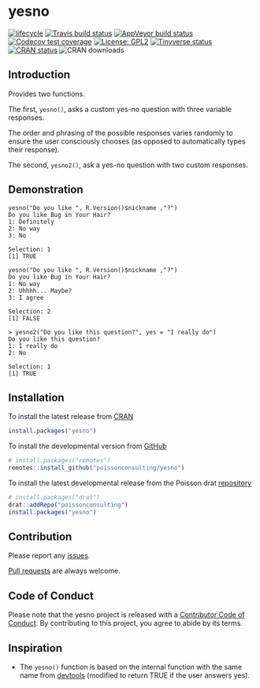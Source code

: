 
<!-- README.md is generated from README.Rmd. Please edit that file -->

# yesno

<!-- badges: start -->

[![lifecycle](https://img.shields.io/badge/lifecycle-stable-brightgreen.svg)](https://www.tidyverse.org/lifecycle/#stable)
[![Travis build
status](https://travis-ci.com/poissonconsulting/yesno.svg?branch=master)](https://travis-ci.com/poissonconsulting/yesno)
[![AppVeyor build
status](https://ci.appveyor.com/api/projects/status/github/poissonconsulting/yesno?branch=master&svg=true)](https://ci.appveyor.com/project/poissonconsulting/yesno)
[![Codecov test
coverage](https://codecov.io/gh/poissonconsulting/yesno/branch/master/graph/badge.svg)](https://codecov.io/gh/poissonconsulting/yesno?branch=master)
[![License:
GPL2](https://img.shields.io/badge/License-GPL2-blue.svg)](https://www.gnu.org/licenses/old-licenses/gpl-2.0.en.html)
[![Tinyverse
status](https://tinyverse.netlify.com/badge/yesno)](https://CRAN.R-project.org/package=yesno)
[![CRAN
status](https://www.r-pkg.org/badges/version/yesno)](https://cran.r-project.org/package=yesno)
![CRAN downloads](https://cranlogs.r-pkg.org/badges/yesno)
<!-- badges: end -->

## Introduction

Provides two functions.

The first, `yesno()`, asks a custom yes-no question with three variable
responses.

The order and phrasing of the possible responses varies randomly to
ensure the user consciously chooses (as opposed to automatically types
their response).

The second, `yesno2()`, ask a yes-no question with two custom responses.

## Demonstration

    yesno("Do you like ", R.Version()$nickname ,"?")
    Do you like Bug in Your Hair?
    1: Definitely
    2: No way
    3: No
    
    Selection: 1
    [1] TRUE
    
    yesno("Do you like ", R.Version()$nickname ,"?")
    Do you like Bug in Your Hair?
    1: No way
    2: Uhhhh... Maybe?
    3: I agree
    
    Selection: 2
    [1] FALSE
    
    > yesno2("Do you like this question?", yes = "I really do")
    Do you like this question?
    1: I really do
    2: No
    
    Selection: 1
    [1] TRUE

## Installation

To install the latest release from [CRAN](https://cran.r-project.org)

``` r
install.packages("yesno")
```

To install the developmental version from
[GitHub](https://github.com/poissonconsulting/yesno)

``` r
# install.packages("remotes")
remotes::install_github("poissonconsulting/yesno")
```

To install the latest developmental release from the Poisson drat
[repository](https://github.com/poissonconsulting/drat)

``` r
# install.packages("drat")
drat::addRepo("poissonconsulting")
install.packages("yesno")
```

## Contribution

Please report any
[issues](https://github.com/poissonconsulting/yesno/issues).

[Pull requests](https://github.com/poissonconsulting/yesno/pulls) are
always welcome.

## Code of Conduct

Please note that the yesno project is released with a [Contributor Code
of
Conduct](https://contributor-covenant.org/version/1/0/0/CODE_OF_CONDUCT.html).
By contributing to this project, you agree to abide by its terms.

## Inspiration

  - The `yesno()` function is based on the internal function with the
    same name from [devtools](https://github.com/hadley/devtools)
    (modified to return TRUE if the user answers yes).
